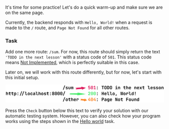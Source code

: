 It's time for some practice! Let's do a quick warm-up and make sure we are on the same page.

Currently, the backend responds with `Hello, World!` when a request is made to the `/` route, and `Page Not Found` for all other routes.

### Task
Add one more route: `/sum`. For now, this route should simply return the text `'TODO in the next lesson'` with a status code of `501`. 
This status code means [Not Implemented](https://developer.mozilla.org/en-US/docs/Web/HTTP/Reference/Status/501), which is perfectly suitable in this case.

Later on, we will work with this route differently, but for now, let's start with this initial setup.

<div style="text-align: center; max-width: 900px; margin: 0 auto;">
<img src="images/scheme.png">
</div>

Press the `Check` button below this text to verify your solution with our automatic testing system.
However, you can also check how your program works using the steps shown in the [Hello world](course://Backend/GettingStartedNode/hello_world) task.

